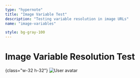```yaml
---
type: "hypernote"
title: "Image Variable Test"
description: "Testing variable resolution in image URLs"
name: "image-variables"

style: bg-gray-100
---
```


# Image Variable Resolution Test

{class="w-32 h-32"}
![User avatar](https://robohash.org/{user.pubkey}?size=150x150)
